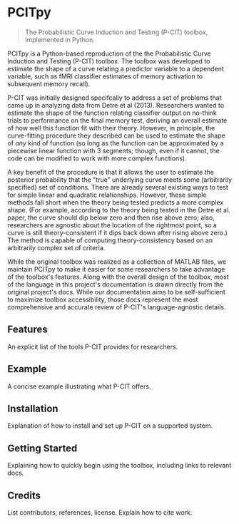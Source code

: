 # PCITpy
> The Probabilistic Curve Induction and Testing (P-CIT) toolbox, implemented in Python.


PCITpy is a Python-based reproduction of the the Probabilistic Curve Induction and Testing (P-CIT) toolbox. The toolbox was developed to estimate the shape of a curve relating a predictor variable to a dependent variable, such as fMRI classifier estimates of memory activation to subsequent memory recall). 

P-CIT was initially designed specifcally to address a set of problems that came up in analyzing data from Detre et al (2013). Researchers wanted to estimate the shape of the function relating classifier output on no-think trials to performance on the final memory test, deriving an overall estimate of how well this function fit with their theory. However, in principle, the curve-fitting procedure they described can be used to estimate the shape of _any_ kind of function (so long as the function can be approximated by a piecewise linear function with 3 segments; though, even if it cannot, the code can be modified to work with more complex functions).

A key benefit of the procedure is that it allows the user to estimate the posterior probability that the "true" underlying curve meets some (arbitrarily specified) set of conditions. There are already several existing ways to test for simple linear and quadratic relationships. However, these simple methods fall short when the theory being tested predicts a more complex shape. (For example, according to the theory being tested in the Detre et al. paper, the curve should dip below zero and then rise above zero; also, researchers are agnostic about the location of the rightmost point, so a curve is still theory-consistent if it dips back down after rising above zero.) The method is capable of computing theory-consistency based on an arbitrarily complex set of criteria.

While the original toolbox was realized as a collection of MATLAB files, we maintain PCITpy to make it easier for some researchers to take advantage of the toolbox's features. Along with the overall design of the toolbox, most of the language in this project's documentation is drawn directly from the original project's docs. While our documentation aims to be self-sufficient to maximize toolbox accessibility, those docs represent the most comprehensive and accurate review of P-CIT's language-agnostic details.

## Features

An explicit list of the tools P-CIT provides for researchers.

## Example

A concise example illustrating  what P-CIT offers.

## Installation

Explanation of how to install and set up P-CIT on a supported system.

## Getting Started

Explaining how to quickly begin using the toolbox, including links to relevant docs.

## Credits
List contributors, references, license. Explain how to cite work.

